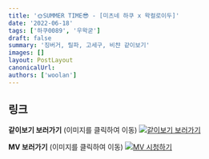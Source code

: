 ```yaml
---
title: '🌞SUMMER TIME😎 - [미츠네 하쿠 x 왁컬로이두]'
date: '2022-06-18'
tags: ['하쿠0089', '우왁굳']
draft: false
summary: '징버거, 릴파, 고세구, 비챤 같이보기'
images: []
layout: PostLayout
canonicalUrl:
authors: ['woolan']
---
```


## 링크

**같이보기 보러가기** (이미지를 클릭하여 이동)
[![같이보기 보러가기](https://cdn.discordapp.com/attachments/1136601898116464710/1211650793904807976/logo.png?ex=65eef8bc&is=65dc83bc&hm=95dc0e08c1f43025dd60def429896697b3787a9f923593eb50b24e9fb6280361&)](https://cafe.naver.com/steamindiegame/6556145)

**MV 보러가기** (이미지를 클릭하여 이동)
[![MV 시청하기](https://i.ytimg.com/vi/-ZFDUHgF48U/maxresdefault.jpg)](https://youtu.be/-ZFDUHgF48U)
